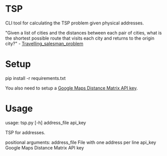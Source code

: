 TSP
===

CLI tool for calculating the TSP problem given physical addresses.

"Given a list of cities and the distances between each pair of cities, what is the shortest possible route that visits each city and returns to the origin city?" - [Travelling_salesman_problem](https://en.wikipedia.org/wiki/Travelling_salesman_problem)


# Setup

  pip install -r requirements.txt

You also need to setup a [Google Maps Distance Matrix API key](https://developers.google.com/maps/documentation/distance-matrix/).


# Usage

  usage: tsp.py [-h] address_file api_key

  TSP for addresses.

  positional arguments:
    address_file  File with one address per line
    api_key       Google Maps Distance Matrix API key
